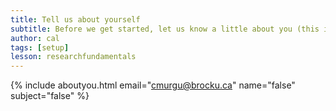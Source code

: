 ```yaml
---
title: Tell us about yourself
subtitle: Before we get started, let us know a little about you (this is option, but helps us out a lot!)
author: cal
tags: [setup]
lesson: researchfundamentals
---
```



{% include aboutyou.html email="cmurgu@brocku.ca" name="false" subject="false" %}
<br>